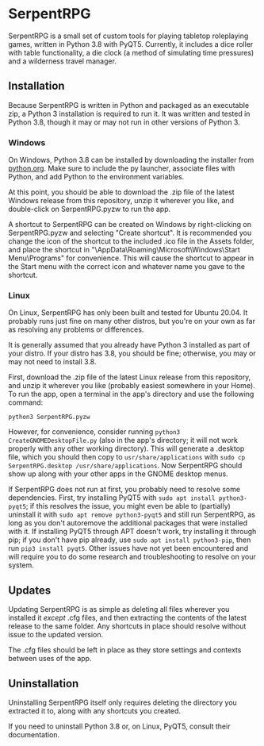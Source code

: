 # SerpentRPG
SerpentRPG is a small set of custom tools for playing tabletop roleplaying games, written in Python 3.8 with PyQT5.  Currently, it includes a dice roller with table functionality, a die clock (a method of simulating time pressures) and a wilderness travel manager.

## Installation
Because SerpentRPG is written in Python and packaged as an executable zip, a Python 3 installation is required to run it.  It was written and tested in Python 3.8, though it may or may not run in other versions of Python 3.

### Windows
On Windows, Python 3.8 can be installed by downloading the installer from [python.org](https://www.python.org/).  Make sure to include the py launcher, associate files with Python, and add Python to the environment variables.

At this point, you should be able to download the .zip file of the latest Windows release from this repository, unzip it wherever you like, and double-click on SerpentRPG.pyzw to run the app.

A shortcut to SerpentRPG can be created on Windows by right-clicking on SerpentRPG.pyzw and selecting "Create shortcut". It is recommended you change the icon of the shortcut to the included .ico file in the Assets folder, and place the shortcut in "\AppData\Roaming\Microsoft\Windows\Start Menu\Programs" for convenience.  This will cause the shortcut to appear in the Start menu with the correct icon and whatever name you gave to the shortcut.

### Linux
On Linux, SerpentRPG has only been built and tested for Ubuntu 20.04.  It probably runs just fine on many other distros, but you're on your own as far as resolving any problems or differences.

It is generally assumed that you already have Python 3 installed as part of your distro.  If your distro has 3.8, you should be fine; otherwise, you may or may not need to install 3.8.

First, download the .zip file of the latest Linux release from this repository, and unzip it wherever you like (probably easiest somewhere in your Home).  To run the app, open a terminal in the app's directory and use the following command:

```
python3 SerpentRPG.pyzw
```

However, for convenience, consider running `python3 CreateGNOMEDesktopFile.py` (also in the app's directory; it will not work properly with any other working directory).  This will generate a .desktop file, which you should then copy to `usr/share/applications`  with `sudo cp SerpentRPG.desktop /usr/share/applications`.  Now SerpentRPG should show up along with your other apps in the GNOME desktop menus.

If SerpentRPG does not run at first, you probably need to resolve some dependencies.  First, try installing PyQT5 with `sudo apt install python3-pyqt5`; if this resolves the issue, you might even be able to (partially) uninstall it with `sudo apt remove python3-pyqt5` and still run SerpentRPG, as long as you don't autoremove the additional packages that were installed with it.  If installing PyQT5 through APT doesn't work, try installing it through pip; if you don't have pip already, use `sudo apt install python3-pip`, then run `pip3 install pyqt5`.  Other issues have not yet been encountered and will require you to do some research and troubleshooting to resolve on your system.

## Updates
Updating SerpentRPG is as simple as deleting all files wherever you installed it *except* .cfg files, and then extracting the contents of the latest release to the same folder.  Any shortcuts in place should resolve without issue to the updated version.

The .cfg files should be left in place as they store settings and contexts between uses of the app.

## Uninstallation
Uninstalling SerpentRPG itself only requires deleting the directory you extracted it to, along with any shortcuts you created.

If you need to uninstall Python 3.8 or, on Linux, PyQT5, consult their documentation.